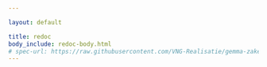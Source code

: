 ```yaml
---

layout: default

title: redoc
body_include: redoc-body.html
# spec-url: https://raw.githubusercontent.com/VNG-Realisatie/gemma-zaken/full_expand_jekyll/api-specificatie/ztc/1.3.x/1.3.2/openapi.yaml
---
```


<!-- <redoc spec-url='../../../api-specificatie/ztc/1.3.x/1.3.2/openapi.yaml'></redoc> -->
<redoc spec-url='ztc/1.3.x/1.3.2/openapi.yaml'></redoc>